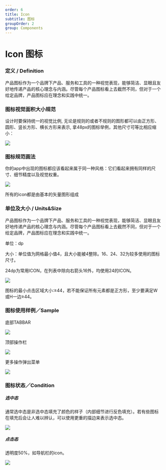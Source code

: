 ```yaml
---
order: 6
title: Icon
subtitle: 图标
groupOrder: 2
group: Components
---
```


# Icon 图标

### 定义 / Definition

产品图标作为一个品牌下产品、服务和工具的一种视觉表现，能够简洁、显眼且友好地传递产品的核心理念与内涵。尽管每个产品图标看上去截然不同，但对于一个给定品牌，产品图标应在理念和实践中统一。

  


### 图标视觉面积大小规范

  


设计时要保持统一的视觉比例, 无论是规则的或者不规则的图形都可以由正方形、圆形、竖长方形、横长方形来表示, 拿48px的图标举例，其他尺寸可等比相应缩小：

![](https://img.alicdn.com/tfs/TB1YqoakxSYBuNjSsphXXbGvVXa-526-113.png)

  
  


### 图标规范画法

  
  


你的app中出现的图标都应该看起来属于同一种风格：它们看起来拥有同样的尺寸、细节精度以及视觉权重。

![](https://img.alicdn.com/tfs/TB1.KRgkN9YBuNjy0FfXXXIsVXa-324-294.png)

  


所有的icon都是由基本的矢量图形组成

  
  


### 单位及大小 / Units&Size

  


产品图标作为一个品牌下产品、服务和工具的一种视觉表现，能够简洁、显眼且友好地传递产品的核心理念与内涵。尽管每个产品图标看上去截然不同，但对于一个给定品牌，产品图标应在理念和实践中统一。

  
  


单位：dp

大小：单位值为网格最小值4，且大小能被4整除。16、24、32为较多使用的图标尺寸。

  


24dp为常用ICON，在列表中除向右箭头16外，均使用24的ICON。

![](https://img.alicdn.com/tfs/TB1dzETkr5YBuNjSspoXXbeNFXa-526-189.png)

  


图标的最小点击区域大小:≥44，若不能保证所有元素都是正方形，至少要满足W或H一边≥44。



  
  


### 图标使用样例／Sample

  


底部TABBAR

![](https://img.alicdn.com/tfs/TB10eRgkN9YBuNjy0FfXXXIsVXa-435-156.png)

  


顶部操作栏

![](https://img.alicdn.com/tfs/TB1VXBakH9YBuNjy0FgXXcxcXXa-435-156.png)

  


更多操作弹出菜单

![](https://img.alicdn.com/tfs/TB14eRgkN9YBuNjy0FfXXXIsVXa-435-435.png)

  
  


### 图标状态／Condition

  
  


##### 选中态

  
  


通常选中态是非选中态填充了颜色的样子（内部细节进行反色填充）。若有些图标在填充后会让人难以辨认，可以使用更重的描边来表示选中态。

![](https://img.alicdn.com/tfs/TB1lpd1kSBYBeNjy0FeXXbnmFXa-320-21.png)

  
  


##### 点击态

  


透明度50%，如导航栏的icon。

![](https://img.alicdn.com/tfs/TB1qoV2kStYBeNjSspaXXaOOFXa-477-281.png)



